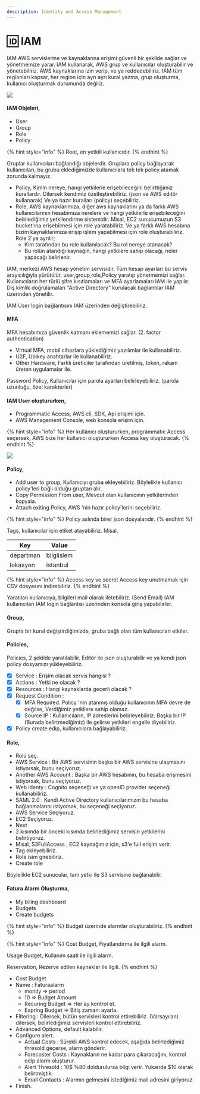 ```yaml
---
description: Identity and Access Management
---
```


# 🆔 IAM

IAM AWS servislerine ve kaynaklarına erişimi güvenli bir şekilde sağlar ve yönetmemize yarar. IAM kullanarak, AWS grup ve kullanıcılar oluşturabilir ve yönetebiliriz. AWS kaynaklarına izin verip,  ve ya reddedebiliriz.  IAM tüm regionları kapsar, her region için ayrı ayrı kural yazma, grup oluşturma, kullanıcı oluşturmak durumunda değiliz.

![](<../.gitbook/assets/intro-diagram \_policies\_800.png>)

#### IAM Objeleri,

* User
* Group
* Role
* Policy

{% hint style="info" %}
Root, en yetkili kullanıcıdır.
{% endhint %}

Gruplar kullanıcıları bağlandığı objelerdir. Gruplara policy bağlayarak kullanıcıları, bu grubu eklediğimizde kullanıcılara tek tek policy atamak zorunda kalmayız.

* Policy, Kimin nereye, hangi yetkilerle erişebileceğini belirttiğimiz kurallardır. Dilersek kendimiz özelleştirebiliriz. (json ve AWS editör kullanarak) Ve ya hazır kuralları (policy) seçebiliriz.
* Role, AWS kaynaklarımıza, diğer aws kaynaklarını ya da farklı AWS kullanıcılarının hesabımıza nerelere ve hangi yetkilerle erişebileceğini belirlediğimiz yetkilendirme sistemidir. Misal, EC2 sunucumuzun S3 bucket'ına erişebilmesi için role yaratabiliriz. Ve ya farklı AWS hesabına bizim kaynaklarımıza erişip işlem yapabilmesi için role oluşturabiliriz. Role 2'ye ayrılır;
  * Kim tarafından bu role kullanılacak? Bu rol nereye atanacak?
  * Bu rolün atandığı kaynağın, hangi yetkilere sahip olacağı, neler yapacağı belirlenir.

IAM, merkezi AWS hesap yönetim servisidir. Tüm hesap ayarları bu servis arayıcılığıyla yürütülür. user,group,role,Policy yaratıp yönetmemizi sağlar. Kullanıcıların her türlü şifre kısıtlamaları ve MFA ayarlamaları IAM ile yapılır. Dış kimlik doğrulamaları "Active Directory" kurulacak bağlantılar IAM üzerinden yönetilir.&#x20;

IAM User login bağlantısını IAM üzerinden değiştirebiliriz.

#### MFA

MFA hesabımıza güvenlik katmanı eklememizi sağlar. (2. factor authentication)

* Virtual MFA, mobil cihazlara yüklediğimiz yazılımlar ile kullanabiliriz.
* U2F, Ubikey anahtarlar ile kullanabiliriz.
* Other Hardware, Farklı üreticiler tarafından üretilmiş, token, rakam üreten uygulamalar ile.

Password Policy, Kullanıcılar için parola ayarları belirleyebiliriz. (parola uzunluğu, özel karakterler)

#### IAM User oluştururken,

* Programmatic Access, AWS cli, SDK, Api erişimi için.
* AWS Management Console, web konsola erişim için.

{% hint style="info" %}
Her kullanıcı oluştururken, programmatic Access seçersek, AWS bize her kullanıcı oluştururken Access key oluşturacak.
{% endhint %}

![](../.gitbook/assets/2021-08-15\_18-12-51.webp)

#### Policy,

* Add user to group, Kullanıcıyı gruba ekleyebiliriz. Böylelikle kullanıcı policy'leri bağlı olduğu gruptan alır.&#x20;
* Copy Permission From user, Mevcut olan kullanıcının yetkilerinden kopyala.
* Attach exiting Policy,  AWS 'nin hazır policy'lerini seçebiliriz.

{% hint style="info" %}
Policy aslında birer json dosyalarıdır.
{% endhint %}

Tags, kullanıcılar için etiket atayabiliriz. Misal,

| Key       | Value      |
| --------- | ---------- |
| departman | bilgiislem |
| lokasyon  | istanbul   |

{% hint style="info" %}
Access key ve secret Access key unutmamak için CSV dosyasını indirebiliriz.
{% endhint %}

Yaratılan kullanıcıya, bilgileri mail olarak iletebiliriz. (Send Email) IAM kullanıcıları IAM login bağlantısı üzerinden konsola giriş yapabilirler.&#x20;

#### Group,

Grupta bir kural değiştirdiğimizde, gruba bağlı olan tüm kullanıcıları etkiler.&#x20;

#### Policies,

Policies, 2 şekilde yaratılabilir. Editör ile json oluşturabilir ve ya kendi json policy dosyamızı yükleyebiliriz.&#x20;

* [x] Service : Erişim olacak servis hangisi ?
* [x] Actions : Yetki ne olacak ?
* [x] Resources : Hangi kaynaklarda geçerli olacak ?
* [x] Request Condition :&#x20;
  * [x] MFA Required. Policy 'nin atanmış olduğu kullanıcının MFA devre de değilse, Verdiğimiz yetkilere sahip olamaz.&#x20;
  * [x] Source IP : Kullanıcıların, IP adreslerini belirleyebiliriz. Başka bir IP (Burada belirtmediğimiz) ile gelirse yetkileri engelle diyebiliriz.
* [x] Policy create edip, kullanıcılara bağlayabiliriz.

#### Role,

* Rolü seç.
* AWS Service : Bir AWS servisinin başka bir AWS servisine ulaşmasını istiyorsak, bunu seçiyoruz.&#x20;
* Another AWS Account : Başka bir AWS hesabının, bu hesaba erişmesini istiyorsak, bunu seçiyoruz.
* Web identy : Cognito seçeneği ve ya openID provider seçeneği kullanabiliriz.
* SAML 2.0 : Kendi Active Directory kullanıcılarımızın bu hesaba bağlanmalarını istiyorsak, bu seçeneği seçiyoruz.
* AWS Service Seçiyoruz.
* EC2 Seçiyoruz.
* Next
* 2.kısımda bir önceki kısımda belirlediğimiz servisin yetkilerini belirtiyoruz.
* Misal, S3FullAccess , EC2 kaynağımız için, s3'e full erişim verir.
* Tag ekleyebiliriz.
* Role isim girebiliriz.
* Create role

Böylelikle EC2 sunucular, tam yetki ile S3 servisine bağlanabilir.

#### Fatura Alarm Oluşturma,

* My biling dashboard
* Budgets
* Create budgets&#x20;

{% hint style="info" %}
Budget üzerinde alarmlar oluşturabiliriz.
{% endhint %}

{% hint style="info" %}
Cost Budget, Fiyatlandırma ile ilgili alarm.

Usage Budget, Kullanım saati ile ilgili alarm.

Reservation, Rezerve edilen kaynaklar ile ilgili.
{% endhint %}

* Cost Budget
* Name : Faturaalarm
  * montly => period
  * 10 => Budget Amount
  * Recuring Budget => Her ay kontrol et.
  * Expring Budget => Bitiş zamanı ayarla.
* Filtering : Dilersek, bütün servisleri kontrol ettirebiliriz. (Varsayılan) dilersek, belirlediğimiz servisleri kontrol ettirebiliriz.
* Advanced Options, default kalabilir.
* Configure alert.
  * Actual Costs : Sürekli AWS kontrol edecek, aşağıda belirlediğimiz thresold geçerse, alarm gönderir.
  * Forecoster Costs : Kaynakların ne kadar para çıkaracağını, kontrol edip alarm oluşturur.
  * Alert Thresold : 10$ %80 doldurulursa bilgi verir. Yukarıda $10 olarak belirtmiştik.
  * Email Contacts : Alarmın gelmesini istediğimiz mail adresini giriyoruz.
* Finish.
